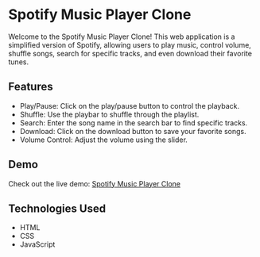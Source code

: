 # Spotify Music Player Clone

Welcome to the Spotify Music Player Clone! This web application is a simplified version of Spotify, allowing users to play music, control volume, shuffle songs, search for specific tracks, and even download their favorite tunes.

## Features
- Play/Pause: Click on the play/pause button to control the playback.
- Shuffle: Use the playbar to shuffle through the playlist.
- Search: Enter the song name in the search bar to find specific tracks.
- Download: Click on the download button to save your favorite songs.
- Volume Control: Adjust the volume using the slider.

## Demo

Check out the live demo: [Spotify Music Player Clone](https://suyashgaurav.github.io/Spotify-Music-Player/)

## Technologies Used

- HTML
- CSS
- JavaScript
